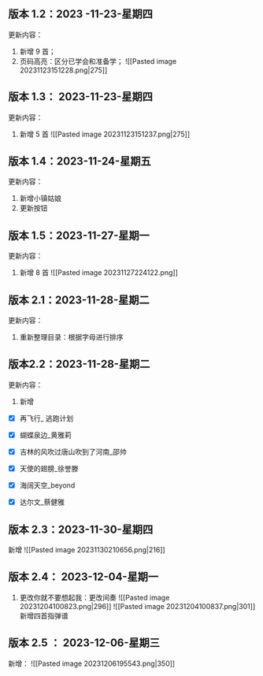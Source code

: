 ## 版本 1.2：2023 -11-23-星期四
更新内容：
1. 新增 9 首；
2. 页码高亮：区分已学会和准备学；
![[Pasted image 20231123151228.png|275]]

## 版本 1.3： 2023-11-23-星期四
更新内容：
1. 新增 5 首
![[Pasted image 20231123151237.png|275]]

## 版本 1.4：2023-11-24-星期五
更新内容：
1. 新增小镇姑娘
2. 更新按钮


## 版本 1.5：2023-11-27-星期一
更新内容：
1. 新增 8 首
![[Pasted image 20231127224122.png]]


## 版本 2.1：2023-11-28-星期二
更新内容：
1. 重新整理目录：根据字母进行排序

## 版本2.2：2023-11-28-星期二
更新内容：
1. 新增
- [x] 再飞行_ 逃跑计划
- [x] 蝴蝶泉边_黄雅莉
- [x] 吉林的风吹过唐山吹到了河南_邵帅
- [x] 天使的翅膀_徐誉滕
- [x] 海阔天空_beyond
- [x] 达尔文_蔡健雅


## 版本 2.3：2023-11-30-星期四
新增
![[Pasted image 20231130210656.png|216]]

## 版本 2.4： 2023-12-04-星期一
1. 更改你就不要想起我：更改间奏
![[Pasted image 20231204100823.png|296]] ![[Pasted image 20231204100837.png|301]]
新增四首指弹谱



## 版本 2.5 ： 2023-12-06-星期三
新增：
![[Pasted image 20231206195543.png|350]]